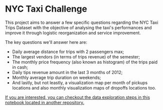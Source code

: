 # NYC Taxi Challenge

This project aims to answer a few specific questions regarding the NYC Taxi Trips Dataset with the objective
of analysing the taxi's performances and improve it through logistic reorganization and service improvement.

The key questions we'll answer here are:

 - Daily average distance for trips with 2 passengers max;
 - The largest vendors (in terms of trips revenue) of the semester;
 - The monthly price frequency (also known as histogram) of the trips paid in cash;
 - Daily tips revenue amount in the last 3 months of 2012;
 - Monthly average trip duration on weekends;
 - And lastly, but not leastly, a visualization map per month of pickups locations and also monthly 
visualization maps of dropoffs locations too.

[If you are interested, you can checkout the data exploration steps in this notebook located
in another repository.](https://github.com/gabfr/data-engineering-nanodegree/blob/master/explorations/nyc-taxi-challenge.ipynb)

